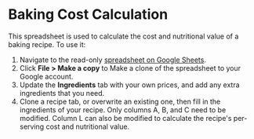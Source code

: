 # Baking Cost Calculation
This spreadsheet is used to calculate the cost and nutritional value of a baking recipe. To use it:

1. Navigate to the read-only [spreadsheet on Google Sheets](https://docs.google.com/spreadsheets/d/1tLscAlGcycc6xN50uUDRqbg5q6eT04LDjJdZ_t6oE2Y).
2. Click **File > Make a copy** to Make a clone of the spreadsheet to your Google account.
3. Update the **Ingredients** tab with your own prices, and add any extra ingredients that you need.
4. Clone a recipe tab, or overwrite an existing one, then fill in the ingredients of your recipe. Only columns A, B, and C need to be modified. Column L can also be modified to calculate the recipe's per-serving cost and nutritional value.

